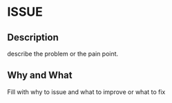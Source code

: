 # ISSUE

## Description

describe the problem or the pain point.

## Why and What

Fill with why to issue and what to improve or what to fix